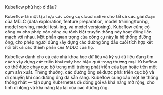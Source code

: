 Kubeflow phù hợp ở đâu?

Kubeflow là một tập hợp các công cụ cloud native cho tất cả các giai đoạn của MDLC (data
exploration, feature preparation, model training/tuning, model serving, model test‐
ing, và model versioning). Kubeflow cũng có công cụ cho phép các công cụ tách biệt truyền thống này hoạt động liền mạch với nhau. Một phần quan trọng của công cụ này là hệ thống đường ống, 
cho phép người dùng xây dựng các đường ống đầu cuối tích hợp kết nối tất cả các thành phần của MDLC của họ.

Kubeflow dành cho cả các nhà khoa học dữ liệu và kỹ sư dữ liệu đang tìm cách xây dựng các triển khai máy học hiệu quả trong thương mại. Kubeflow có thể được chạy cục bộ trong môi trường phát triển của bạn hoặc trên một cụm sản xuất. Thông thường, các đường ống sẽ được phát triển cục bộ và di chuyển khi các đường ống đã sẵn sàng. Kubeflow cung cấp một hệ thống thống nhất — tận dụng Kubernetes để đóng gói và khả năng mở rộng, cho tính di động và khả năng lặp lại của các đường ống.
